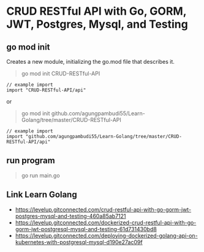 
# CRUD RESTful API with Go, GORM, JWT, Postgres, Mysql, and Testing
## go mod init
Creates a new module, initializing the go.mod file that describes it.
> go mod init CRUD-RESTful-API
```
// example import
import "CRUD-RESTful-API/api"
```
or
> go mod init github.com/agungpambudi55/Learn-Golang/tree/master/CRUD-RESTful-API
```
// example import
import "github.com/agungpambudi55/Learn-Golang/tree/master/CRUD-RESTful-API/api"
```

## run program
> go run main.go

## Link Learn Golang
- https://levelup.gitconnected.com/crud-restful-api-with-go-gorm-jwt-postgres-mysql-and-testing-460a85ab7121
- https://levelup.gitconnected.com/dockerized-crud-restful-api-with-go-gorm-jwt-postgresql-mysql-and-testing-61d731430bd8
- https://levelup.gitconnected.com/deploying-dockerized-golang-api-on-kubernetes-with-postgresql-mysql-d190e27ac09f

